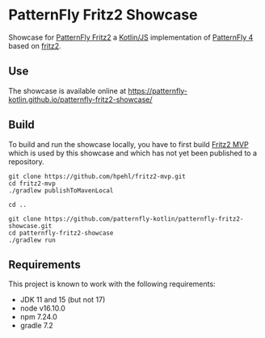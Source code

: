 # PatternFly Fritz2 Showcase

Showcase for [PatternFly Fritz2](https://github.com/patternfly-kotlin/patternfly-fritz2) a [Kotlin/JS](https://kotl.in/js) implementation of [PatternFly 4](https://www.patternfly.org/) based on [fritz2](https://www.fritz2.dev/). 

## Use

The showcase is available online at https://patternfly-kotlin.github.io/patternfly-fritz2-showcase/ 

## Build 

To build and run the showcase locally, you have to first build [Fritz2 MVP](https://github.com/hpehl/fritz2-mvp) which is used by this showcase and which has not yet been published to a repository.

```shell
git clone https://github.com/hpehl/fritz2-mvp.git
cd fritz2-mvp
./gradlew publishToMavenLocal

cd ..

git clone https://github.com/patternfly-kotlin/patternfly-fritz2-showcase.git
cd patternfly-fritz2-showcase
./gradlew run
```

## Requirements

This project is known to work with the following requirements: 

* JDK 11 and 15 (but not 17)
* node v16.10.0
* npm 7.24.0
* gradle 7.2
